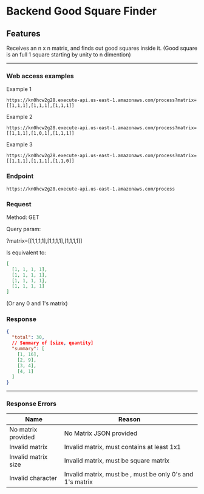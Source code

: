 # Backend Good Square Finder

## Features

Receives an n x n matrix, and finds out good squares inside it.
(Good square is an full 1 square starting by unity to n dimention)

---

### Web access examples

Example 1
```
https://kn0hcw2g28.execute-api.us-east-1.amazonaws.com/process?matrix=[[1,1,1],[1,1,1],[1,1,1]]
```
Example 2
```
https://kn0hcw2g28.execute-api.us-east-1.amazonaws.com/process?matrix=[[1,1,1],[1,0,1],[1,1,1]]
```
Example 3
```
https://kn0hcw2g28.execute-api.us-east-1.amazonaws.com/process?matrix=[[1,1,1],[1,1,1],[1,1,0]]
```

### Endpoint

```
https://kn0hcw2g28.execute-api.us-east-1.amazonaws.com/process
```

### Request

Method: GET

Query param: 

?matrix=[[1,1,1,1],[1,1,1,1],[1,1,1,1]]

Is equivalent to:
```json
[
  [1, 1, 1, 1],
  [1, 1, 1, 1],
  [1, 1, 1, 1],
  [1, 1, 1, 1]
]
```

(Or any 0 and 1's matrix)

### Response

```json
{
  "total": 30,
  // Summary of [size, quantity]
  "summary": [
    [1, 16],
    [2, 9],
    [3, 4],
    [4, 1]
  ]
}
```

---

### Response Errors

| Name                | Reason                                                    |
| ------------------- | --------------------------------------------------------- |
| No matrix provided  | No Matrix JSON provided                                   |
| Invalid matrix      | Invalid matrix, must contains at least 1x1                |
| Invalid matrix size | Invalid matrix, must be square matrix                     |
| Invalid character   | Invalid matrix, must be , must be only 0's and 1's matrix |
